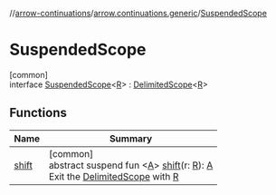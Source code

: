 //[arrow-continuations](../../../index.md)/[arrow.continuations.generic](../index.md)/[SuspendedScope](index.md)

# SuspendedScope

[common]\
interface [SuspendedScope](index.md)&lt;[R](index.md)&gt; : [DelimitedScope](../-delimited-scope/index.md)&lt;[R](index.md)&gt;

## Functions

| Name | Summary |
|---|---|
| [shift](../-delimited-scope/shift.md) | [common]<br>abstract suspend fun &lt;[A](../-delimited-scope/shift.md)&gt; [shift](../-delimited-scope/shift.md)(r: [R](index.md)): [A](../-delimited-scope/shift.md)<br>Exit the [DelimitedScope](../-delimited-scope/index.md) with [R](../-delimited-scope/index.md) |
